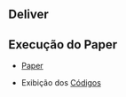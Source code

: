 ## Deliver


## Execução do Paper

* [Paper](../2017-06-14-estevesdouglas-notebook.ipynb)

* Exibição dos [Códigos](../2017-06-12-estevesdouglas-codigos.ipynb)
